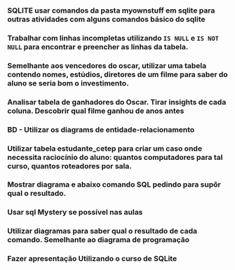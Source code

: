 ### SQLITE usar comandos da pasta myownstuff em sqlite para outras atividades com alguns comandos básico do sqlite

### Trabalhar com linhas incompletas utilizando <code>IS NULL</code> e <code>IS NOT NULL</code> para encontrar e preencher as linhas da tabela.

### Semelhante aos vencedores do oscar, utilizar uma tabela contendo nomes, estúdios, diretores de um filme para saber do aluno se seria bom o investimento.

### Analisar tabela de ganhadores do Oscar. Tirar insights de cada coluna. Descobrir qual filme ganhou de anos antes

### BD - Utilizar os diagrams de entidade-relacionamento

### Utilizar tabela estudante_cetep para criar um caso onde necessita raciocínio do aluno: quantos computadores para tal curso, quantos roteadores por sala.

### Mostrar diagrama e abaixo comando SQL pedindo para supôr qual o resultado.

### Usar sql Mystery se possível nas aulas

### Utilizar diagramas para saber qual o resultado de cada comando. Semelhante ao diagrama de programação

### Fazer apresentação Utilizando o curso de SQLite
